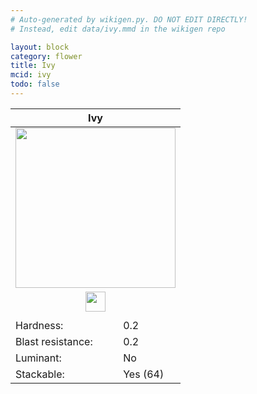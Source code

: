 ```yaml
---
# Auto-generated by wikigen.py. DO NOT EDIT DIRECTLY!
# Instead, edit data/ivy.mmd in the wikigen repo

layout: block
category: flower
title: Ivy
mcid: ivy
todo: false
---
```


<table class="block-info"><thead><tr>
<th colspan=2>Ivy</th>
</tr></thead><tbody><tr>
<tr><td colspan=2 style="text-align:center"><img src="/allotment/img/textures/allotment/ivy.png" width="256" height="256" alt="" class="preview-icon"></td></tr>
<tr><td colspan=2 style="text-align:center"><img src="/allotment/img/inventory_textures/allotment/ivy.png" width="32" height="32" alt="" class="inventory-icon"></td></tr>
<tr><td colspan=2 style="text-align:center"><span class="tool-info tool-none tool-level-0" title="Does not require or break faster with any tool"></span></td></tr>
<tr><td>Hardness:</td><td>0.2</td></tr>
<tr><td>Blast resistance:</td><td>0.2</td></tr>
<tr><td>Luminant:</td><td>No</td></tr>
<tr><td>Stackable:</td><td>Yes (64)</td></tr>
</tr></tbody></table>

